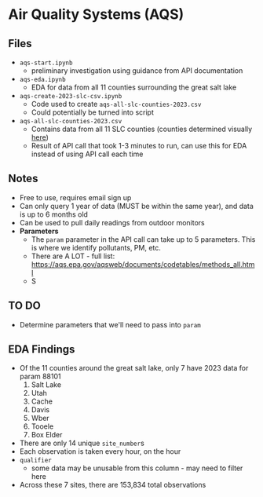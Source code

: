 # Air Quality Systems (AQS)

## Files
- `aqs-start.ipynb`
    - preliminary investigation using guidance from API documentation
- `aqs-eda.ipynb`
    - EDA for data from all 11 counties surrounding the great salt lake
- `aqs-create-2023-slc-csv.ipynb`
    - Code used to create `aqs-all-slc-counties-2023.csv`
    - Could potentially be turned into script
- `aqs-all-slc-counties-2023.csv`
    - Contains data from all 11 SLC counties (counties determined visually [here](https://external-content.duckduckgo.com/iu/?u=https%3A%2F%2Fwww.mapofus.org%2Fwp-content%2Fuploads%2F2013%2F09%2FUT-county.jpg&f=1&nofb=1&ipt=90d191eac8958021174226d240b1f9164640df08745564dde1b1c9eeff5a115b&ipo=images))
    - Result of API call that took 1-3 minutes to run, can use this for EDA instead of using API call each time

## Notes
- Free to use, requires email sign up
- Can only query 1 year of data (MUST be within the same year), and data is up to 6 months old
- Can be used to pull daily readings from outdoor monitors
- **Parameters**
    - The `param` parameter in the API call can take up to 5 parameters. This is where we identify pollutants, PM, etc.
    - There are A LOT - full list: https://aqs.epa.gov/aqsweb/documents/codetables/methods_all.html
    - S

## TO DO
- Determine parameters that we'll need to pass into `param`

## EDA Findings
- Of the 11 counties around the great salt lake, only 7 have 2023 data for param 88101
    1. Salt Lake
    2. Utah
    3. Cache
    4. Davis
    5. Wber
    6. Tooele
    7. Box Elder
- There are only 14 unique `site_number`s
- Each observation is taken every hour, on the hour
- `qualifier`
    - some data may be unusable from this column - may need to filter here
- Across these 7 sites, there are 153,834 total observations
